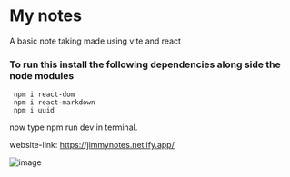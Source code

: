 # My notes

A basic note taking made using vite and react

### To run this install the following dependencies along side the node modules

```
 npm i react-dom
 npm i react-markdown
 npm i uuid
```

now type npm run dev in terminal.

website-link: https://jimmynotes.netlify.app/

![image](https://github.com/user-attachments/assets/c5f1a63f-121d-4e0c-b66e-cd1f5638c07e)
